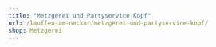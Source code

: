 ```yaml
---
title: "Metzgerei und Partyservice Kopf"
url: /lauffen-am-neckar/metzgerei-und-partyservice-kopf/
shop: Metzgerei
---
```

